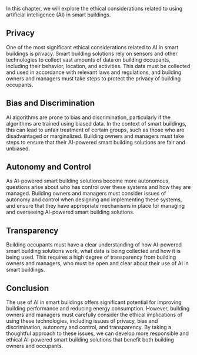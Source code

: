 
In this chapter, we will explore the ethical considerations related to using artificial intelligence (AI) in smart buildings.

Privacy
-------

One of the most significant ethical considerations related to AI in smart buildings is privacy. Smart building solutions rely on sensors and other technologies to collect vast amounts of data on building occupants, including their behavior, location, and activities. This data must be collected and used in accordance with relevant laws and regulations, and building owners and managers must take steps to protect the privacy of building occupants.

Bias and Discrimination
-----------------------

AI algorithms are prone to bias and discrimination, particularly if the algorithms are trained using biased data. In the context of smart buildings, this can lead to unfair treatment of certain groups, such as those who are disadvantaged or marginalized. Building owners and managers must take steps to ensure that their AI-powered smart building solutions are fair and unbiased.

Autonomy and Control
--------------------

As AI-powered smart building solutions become more autonomous, questions arise about who has control over these systems and how they are managed. Building owners and managers must consider issues of autonomy and control when designing and implementing these systems, and ensure that they have appropriate mechanisms in place for managing and overseeing AI-powered smart building solutions.

Transparency
------------

Building occupants must have a clear understanding of how AI-powered smart building solutions work, what data is being collected and how it is being used. This requires a high degree of transparency from building owners and managers, who must be open and clear about their use of AI in smart buildings.

Conclusion
----------

The use of AI in smart buildings offers significant potential for improving building performance and reducing energy consumption. However, building owners and managers must carefully consider the ethical implications of using these technologies, including issues of privacy, bias and discrimination, autonomy and control, and transparency. By taking a thoughtful approach to these issues, we can develop more responsible and ethical AI-powered smart building solutions that benefit both building owners and occupants.
